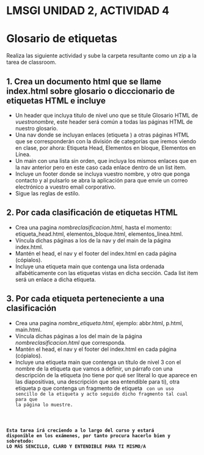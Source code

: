 # LMSGI UNIDAD 2, ACTIVIDAD 4
# Glosario de etiquetas
Realiza las siguiente actividad y sube la carpeta resultante como un zip a la tarea de classroom. 

## **1. Crea un documento html que se llame index.html sobre glosario o dicccionario de etiquetas HTML e incluye**

* Un header que incluya titulo de nivel uno que se titule Glosario HTML de _vuestronombre_, este header será común a todas las páginas HTML de nuestro glosario.
* Una nav donde se incluyan enlaces (etiqueta <a> ) a otras páginas HTML que se corresponderán con la división de categorías que iremos viendo en clase, por ahora: Etiqueta Head, Elementos en bloque, Elementos en Línea.
* Un main con una lista sin orden, que incluya los mismos enlaces que en la nav anterior pero en este caso cada enlace dentro de un list item.
* Incluye un footer donde se incluya vuestro nombre, y otro que ponga contacto y al pulsarlo se abra la aplicación para que envíe un correo electrónico a vuestro email corporativo.
* Sigue las reglas de estilo.

## **2. Por cada clasificación de etiquetas HTML**

* Crea una pagina _nombreclasificacion.html_, hasta el momento: etiqueta_head.html, elementos_bloque.html, elementos_linea.html.
* Víncula dichas páginas a los <a> de la nav y del main de la página index.html.
* Mantén el head, el nav y el footer del index.html en cada página (cópialos).
* Incluye una etiqueta main que contenga una lista ordenada alfabéticamente con las etiquetas vistas en dicha sección. Cada list item será un enlace <a> a dicha etiqueta.

## **3. Por cada etiqueta perteneciente a una clasificación**

* Crea una pagina _nombre_etiqueta.html_, ejemplo: abbr.html, p.html, main.html.
* Víncula dichas páginas a los <a> del main de la página _nombreclasificacion.html_ que corresponda.
* Mantén el head, el nav y el footer del index.html en cada página (cópialos).
* Incluye una etiqueta main que contenga un título de nivel 3 con el nombre de la etiqueta que vamos a definir, un párrafo con una descripción de la etiqueta (no tiene por qué ser literal lo que aparece en las diapositivas, una descripción que sea entendible para ti), otra etiqueta p que contenga un fragmento de etiqueta <code> con un uso sencillo de la etiqueta y acto seguido dicho fragmento tal cual para que la página lo muestre.

  

**Esta tarea irá creciendo a lo largo del curso y estará disponible en los exámenes, por tanto procura hacerlo bien y sobretodo: LO MÁS SENCILLO, CLARO Y ENTENDIBLE PARA TI MISMO/A**
